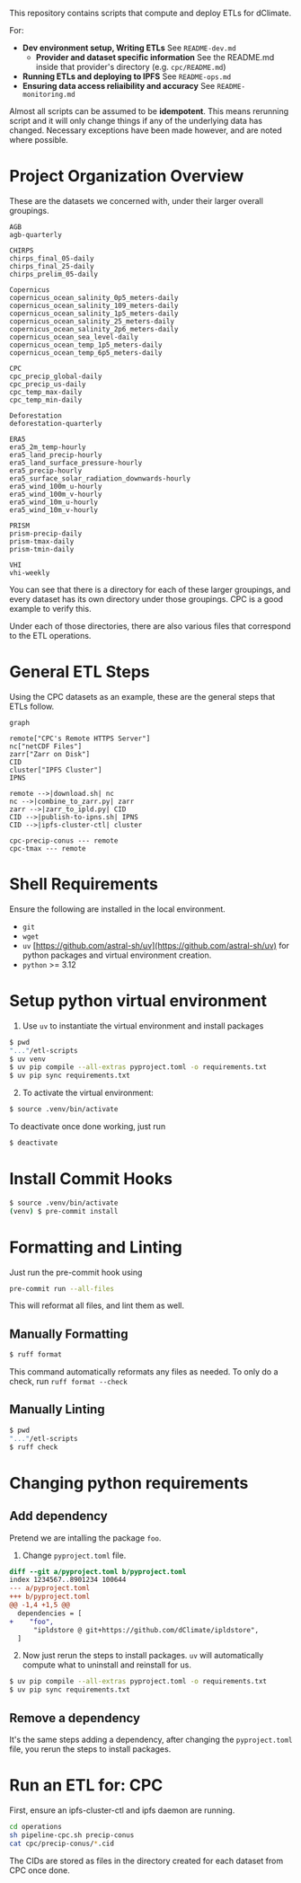 This repository contains scripts that compute and deploy ETLs for dClimate.

For:
+ **Dev environment setup, Writing ETLs** See `README-dev.md`
  + **Provider and dataset specific information** See the README.md inside that provider's directory (e.g. `cpc/README.md`)
+ **Running ETLs and deploying to IPFS** See `README-ops.md`
+ **Ensuring data access reliaibility and accuracy** See `README-monitoring.md`

Almost all scripts can be assumed to be **idempotent**. This means rerunning script and it will only change things if any of the underlying data has changed. Necessary exceptions have been made however, and are noted where possible.

# Project Organization Overview
These are the datasets we concerned with, under their larger overall groupings.
```
AGB
agb-quarterly

CHIRPS
chirps_final_05-daily
chirps_final_25-daily
chirps_prelim_05-daily

Copernicus
copernicus_ocean_salinity_0p5_meters-daily
copernicus_ocean_salinity_109_meters-daily
copernicus_ocean_salinity_1p5_meters-daily
copernicus_ocean_salinity_25_meters-daily
copernicus_ocean_salinity_2p6_meters-daily
copernicus_ocean_sea_level-daily
copernicus_ocean_temp_1p5_meters-daily
copernicus_ocean_temp_6p5_meters-daily

CPC
cpc_precip_global-daily
cpc_precip_us-daily
cpc_temp_max-daily
cpc_temp_min-daily

Deforestation
deforestation-quarterly

ERA5
era5_2m_temp-hourly
era5_land_precip-hourly
era5_land_surface_pressure-hourly
era5_precip-hourly
era5_surface_solar_radiation_downwards-hourly
era5_wind_100m_u-hourly
era5_wind_100m_v-hourly
era5_wind_10m_u-hourly
era5_wind_10m_v-hourly

PRISM
prism-precip-daily
prism-tmax-daily
prism-tmin-daily

VHI
vhi-weekly
```
You can see that there is a directory for each of these larger groupings, and every dataset has its own directory under those groupings. CPC is a good example to verify this.

Under each of those directories, there are also various files that correspond to the ETL operations.

# General ETL Steps
Using the CPC datasets as an example, these are the general steps that ETLs follow.
```mermaid
graph

remote["CPC's Remote HTTPS Server"]
nc["netCDF Files"]
zarr["Zarr on Disk"]
CID
cluster["IPFS Cluster"]
IPNS

remote -->|download.sh| nc
nc -->|combine_to_zarr.py| zarr
zarr -->|zarr_to_ipld.py| CID
CID -->|publish-to-ipns.sh| IPNS
CID -->|ipfs-cluster-ctl| cluster

cpc-precip-conus --- remote
cpc-tmax --- remote
```

# Shell Requirements
Ensure the following are installed in the local environment.
+ `git`
+ `wget`
+ `uv` [https://github.com/astral-sh/uv](https://github.com/astral-sh/uv) for python packages and virtual environment creation.
+ `python` >= 3.12

# Setup python virtual environment
1. Use `uv` to instantiate the virtual environment and install packages
```sh
$ pwd
"..."/etl-scripts
$ uv venv
$ uv pip compile --all-extras pyproject.toml -o requirements.txt
$ uv pip sync requirements.txt
```
2. To activate the virtual environment:
```sh
$ source .venv/bin/activate
```
To deactivate once done working, just run
```sh
$ deactivate
```

# Install Commit Hooks
```sh
$ source .venv/bin/activate
(venv) $ pre-commit install
```

# Formatting and Linting
Just run the pre-commit hook using
```sh
pre-commit run --all-files
```
This will reformat all files, and lint them as well.

## Manually Formatting
```sh
$ ruff format
```
This command automatically reformats any files as needed. To only do a check, run `ruff format --check`

## Manually Linting
```sh
$ pwd
"..."/etl-scripts
$ ruff check
```

# Changing python requirements
## Add dependency
Pretend we are intalling the package `foo`.
1. Change `pyproject.toml` file.
```diff
diff --git a/pyproject.toml b/pyproject.toml
index 1234567..8901234 100644
--- a/pyproject.toml
+++ b/pyproject.toml
@@ -1,4 +1,5 @@
  dependencies = [
+    "foo",
      "ipldstore @ git+https://github.com/dClimate/ipldstore",
  ]
```
2. Now just rerun the steps to install packages. `uv` will automatically compute what to uninstall and reinstall for us.
```sh
$ uv pip compile --all-extras pyproject.toml -o requirements.txt
$ uv pip sync requirements.txt
```

## Remove a dependency
It's the same steps adding a dependency, after changing the `pyproject.toml` file, you rerun the steps to install packages.

# Run an ETL for: CPC
First, ensure an ipfs-cluster-ctl and ipfs daemon are running.
```sh
cd operations
sh pipeline-cpc.sh precip-conus
cat cpc/precip-conus/*.cid
```
The CIDs are stored as files in the directory created for each dataset from CPC once done.
